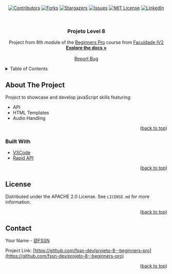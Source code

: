 <!-- PROJECT SHIELDS -->

<div align="center">

[![Contributors][contributors-shield]][contributors-url]
[![Forks][forks-shield]][forks-url]
[![Stargazers][stars-shield]][stars-url]
[![Issues][issues-shield]][issues-url]
[![MIT License][license-shield]][license-url]
[![LinkedIn][linkedin-shield]][linkedin-url]

</div>

<!-- PROJECT LOGO -->
<br />
<!--
<div align="center">
  <a href="redirect link">
    <img src="imgSrc" alt="Logo" width="80" height="80">
  </a>
-->

  <h3 align="center">Projeto Level 8</h3>

  <p align="center">
   Project from 8th module of the <a href="https://beginnerspro.faculdadeiv2.com.br/">Beginners Pro</a> course from <a href="https://faculdadeiv2.com.br/">Faculdade IV2</a>
    <br />
    <a href="https://github.com/fssn-dev/projeto-8--beginners-pro"><strong>Explore the docs »</strong></a>
    <br />
    <br />
     <!--
    <a href="https://github.com/othneildrew/Best-README-Template">View Demo</a>
    ·
    -->
    <a href="https://github.com/fssn-dev/projeto-8--beginners-pro/issues">Report Bug</a>
    <!--
    ·
    <a href="#/issues">Request Feature</a>
    <!--
  </p>
</div>

<!-- TABLE OF CONTENTS -->
<details>
  <summary>Table of Contents</summary>
  <ol>
    <li>
      <a href="#about-the-project">About The Project</a>
      <ul>
        <li><a href="#built-with">Built With</a></li>
      </ul>
    </li>
    <li><a href="#license">License</a></li>
    <li><a href="#contact">Contact</a></li>
  </ol>
</details>

<!-- ABOUT THE PROJECT -->
## About The Project

Project to showcase  and develop javaScript skills featuring:

* API
* HTML Templates
* Audio Handling


<p align="right">(<a href="#top">back to top</a>)</p>


### Built With

* [VSCode](https://code.visualstudio.com/)
* [Rapid API](https://rapidapi.com/deezerdevs/api/deezer-1)


<p align="right">(<a href="#top">back to top</a>)</p>


<!-- LICENSE -->
## License

Distributed under the APACHE 2.0 License. See `LICENSE.md` for more information.

<p align="right">(<a href="#top">back to top</a>)</p>


<!-- CONTACT -->
## Contact

Your Name - [@FSSN](https://www.linkedin.com/in/fssn)

Project Link: [https://github.com/fssn-dev/projeto-8--beginners-pro](https://github.com/fssn-dev/projeto-8--beginners-pro)

<p align="right">(<a href="#top">back to top</a>)</p>


[contributors-shield]: https://img.shields.io/github/contributors/fssn-dev/projeto-8--beginners-pro.svg?style=for-the-badge
[contributors-url]: https://github.com/fssn-dev/projeto-8--beginners-pro/graphs/contributors
[forks-shield]: https://img.shields.io/github/forks/fssn-dev/projeto-8--beginners-pro.svg?style=for-the-badge
[forks-url]: https://github.com/fssn-dev/projeto-8--beginners-pro/network/members
[stars-shield]: https://img.shields.io/github/stars/fssn-dev/projeto-8--beginners-pro.svg?style=for-the-badge
[stars-url]: https://github.com/fssn-dev/projeto-8--beginners-pro/stargazers
[issues-shield]: https://img.shields.io/github/issues/fssn-dev/projeto-8--beginners-pro.svg?style=for-the-badge
[issues-url]: https://github.com/fssn-dev/projeto-8--beginners-pro/issues
[license-shield]: https://img.shields.io/github/license/fssn-dev/projeto-8--beginners-pro.svg?style=for-the-badge
[license-url]: https://github.com/fssn-dev/projeto-8--beginners-pro/blob/main/License.md
[linkedin-shield]: https://img.shields.io/badge/-LinkedIn-black.svg?style=for-the-badge&logo=linkedin&colorB=555
[linkedin-url]: https://linkedin.com/in/fssn
